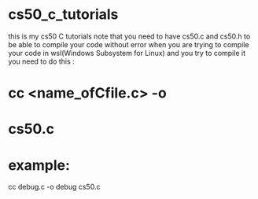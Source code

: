 # cs50_c_tutorials
this is my cs50 C tutorials 
note that you need to have cs50.c and cs50.h to be able to compile your code without error
when you are trying to compile your code in wsl(Windows Subsystem for Linux) and you try to compile it you need to do this :
# cc <name_ofCfile.c> -o 

# <name of make file> cs50.c 
 # example:
  cc debug.c -o debug cs50.c
